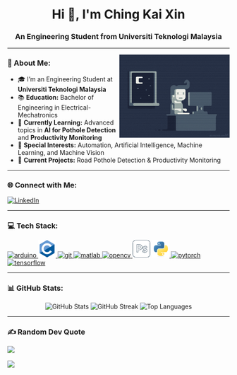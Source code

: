 <h1 align="center">Hi 👋, I'm Ching Kai Xin</h1>
<h3 align="center">An Engineering Student from Universiti Teknologi Malaysia</h3>

---

<img src="programmer.gif" width="250" align="right"/>

### 💫 About Me:
- 🎓 I’m an Engineering Student at **Universiti Teknologi Malaysia**
- 📚 **Education:** Bachelor of Engineering in Electrical-Mechatronics
- 🌱 **Currently Learning:** Advanced topics in **AI for Pothole Detection** and **Productivity Monitoring**
- 🤖 **Special Interests:** Automation, Artificial Intelligence, Machine Learning, and Machine Vision
- 🔭 **Current Projects:** Road Pothole Detection & Productivity Monitoring

---

### 🌐 Connect with Me:
[![LinkedIn](https://img.shields.io/badge/LinkedIn-%230077B5.svg?style=for-the-badge&logo=linkedin&logoColor=white)](https://www.linkedin.com/in/ching-kai-xin-035451226)

---

### 💻 Tech Stack:
<p align="left"> <a href="https://www.arduino.cc/" target="_blank" rel="noreferrer"> <img src="https://cdn.worldvectorlogo.com/logos/arduino-1.svg" alt="arduino" width="40" height="40"/> </a> <a href="https://www.cprogramming.com/" target="_blank" rel="noreferrer"> <img src="https://raw.githubusercontent.com/devicons/devicon/master/icons/c/c-original.svg" alt="c" width="40" height="40"/> </a> <a href="https://git-scm.com/" target="_blank" rel="noreferrer"> <img src="https://www.vectorlogo.zone/logos/git-scm/git-scm-icon.svg" alt="git" width="40" height="40"/> </a> <a href="https://www.mathworks.com/" target="_blank" rel="noreferrer"> <img src="https://upload.wikimedia.org/wikipedia/commons/2/21/Matlab_Logo.png" alt="matlab" width="40" height="40"/> </a> <a href="https://opencv.org/" target="_blank" rel="noreferrer"> <img src="https://www.vectorlogo.zone/logos/opencv/opencv-icon.svg" alt="opencv" width="40" height="40"/> </a> <img src="https://raw.githubusercontent.com/devicons/devicon/master/icons/photoshop/photoshop-line.svg" alt="photoshop" width="40" height="40"/> </a> <a href="https://www.python.org" target="_blank" rel="noreferrer"> <img src="https://raw.githubusercontent.com/devicons/devicon/master/icons/python/python-original.svg" alt="python" width="40" height="40"/> </a> <a href="https://pytorch.org/" target="_blank" rel="noreferrer"> <img src="https://www.vectorlogo.zone/logos/pytorch/pytorch-icon.svg" alt="pytorch" width="40" height="40"/> </a> <a href="https://www.tensorflow.org" target="_blank" rel="noreferrer"> <img src="https://www.vectorlogo.zone/logos/tensorflow/tensorflow-icon.svg" alt="tensorflow" width="40" height="40"/> </a> </p>

---

### 📊 GitHub Stats:
<div align="center">
  <img src="https://github-readme-stats.vercel.app/api?username=kaixin1112&theme=blue-green&hide_border=false&include_all_commits=false&count_private=false" alt="GitHub Stats" height="150" />
  <img src="https://github-readme-streak-stats.herokuapp.com/?user=kaixin1112&theme=blue-green&hide_border=false" alt="GitHub Streak" height="150" />
  <img src="https://github-readme-stats.vercel.app/api/top-langs/?username=kaixin1112&theme=blue-green&hide_border=false&include_all_commits=true&count_private=true&langs_count=10&layout=compact" alt="Top Languages" height="150" />
</div>


---

### ✍️ Random Dev Quote
![](https://quotes-github-readme.vercel.app/api?type=horizontal&theme=radical)

[![](https://visitcount.itsvg.in/api?id=kaixin1112&icon=0&color=0)](https://visitcount.itsvg.in)

<!-- Proudly created with GPRM ( https://gprm.itsvg.in ) -->
